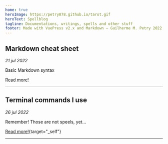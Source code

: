```yaml
---
home: true
heroImage: https://petry078.github.io/tarot.gif
heroText: Spellblog
tagline: Documentations, writings, spells and other stuff
footer: Made with VuePress v2.x and Markdown — Guilherme M. Petry 2022
---
```


## Markdown cheat sheet
*21 jul 2022*

Basic Markdown syntax

[Read more!](https://petry078.github.io/spellblog/posts/2022-07-21-markdown-cheat-sheet.html)

---

## Terminal commands I use
*26 jul 2022*

Remember! Those are not speels, yet...

[Read more!](https://petry078.github.io/spellblog/posts/terminal-commands.html){target="_self"}

---
 
